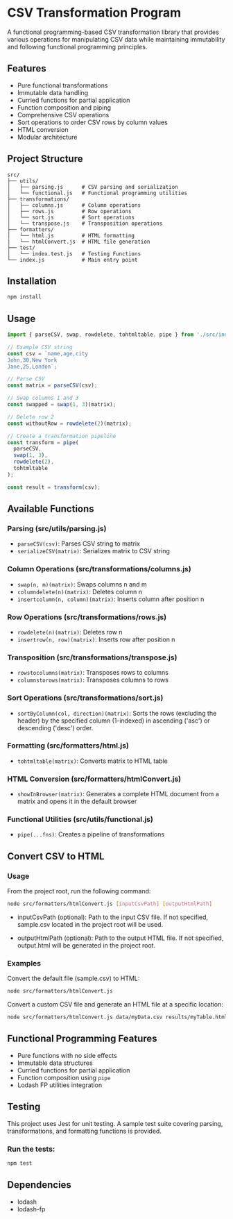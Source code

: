 # CSV Transformation Program

A functional programming-based CSV transformation library that provides various operations for manipulating CSV data while maintaining immutability and following functional programming principles.

## Features

- Pure functional transformations
- Immutable data handling
- Curried functions for partial application
- Function composition and piping
- Comprehensive CSV operations
- Sort operations to order CSV rows by column values
- HTML conversion
- Modular architecture

## Project Structure

```
src/
├── utils/
│   ├── parsing.js      # CSV parsing and serialization
│   └── functional.js   # Functional programming utilities
├── transformations/
│   ├── columns.js      # Column operations
│   ├── rows.js         # Row operations
│   └── sort.js         # Sort operations
│   └── transpose.js    # Transposition operations
├── formatters/
│   └── html.js         # HTML formatting
|   └── htmlConvert.js  # HTML file generation
├── test/
│   └── index.test.js   # Testing Functions
└── index.js            # Main entry point
```

## Installation

```bash
npm install
```

## Usage

```javascript
import { parseCSV, swap, rowdelete, tohtmltable, pipe } from './src/index.js';

// Example CSV string
const csv = `name,age,city
John,30,New York
Jane,25,London`;

// Parse CSV
const matrix = parseCSV(csv);

// Swap columns 1 and 3
const swapped = swap(1, 3)(matrix);

// Delete row 2
const withoutRow = rowdelete(2)(matrix);

// Create a transformation pipeline
const transform = pipe(
  parseCSV,
  swap(1, 3),
  rowdelete(2),
  tohtmltable
);

const result = transform(csv);
```

## Available Functions

### Parsing (src/utils/parsing.js)
- `parseCSV(csv)`: Parses CSV string to matrix
- `serializeCSV(matrix)`: Serializes matrix to CSV string

### Column Operations (src/transformations/columns.js)
- `swap(n, m)(matrix)`: Swaps columns n and m
- `columndelete(n)(matrix)`: Deletes column n
- `insertcolumn(n, column)(matrix)`: Inserts column after position n

### Row Operations (src/transformations/rows.js)
- `rowdelete(n)(matrix)`: Deletes row n
- `insertrow(n, row)(matrix)`: Inserts row after position n

### Transposition (src/transformations/transpose.js)
- `rowstocolumns(matrix)`: Transposes rows to columns
- `columnstorows(matrix)`: Transposes columns to rows

### Sort Operations (src/transformations/sort.js)
- `sortByColumn(col, direction)(matrix)`: Sorts the rows (excluding the header) by the specified column (1-indexed) in ascending ('asc') or descending ('desc') order.

### Formatting (src/formatters/html.js)
- `tohtmltable(matrix)`: Converts matrix to HTML table

### HTML Conversion (src/formatters/htmlConvert.js)
- `showInBrowser(matrix)`: Generates a complete HTML document from a matrix and opens it in the default browser

### Functional Utilities (src/utils/functional.js)
- `pipe(...fns)`: Creates a pipeline of transformations


## Convert CSV to HTML

### Usage
From the project root, run the following command:

```bash
node src/formatters/htmlConvert.js [inputCsvPath] [outputHtmlPath]
```

- inputCsvPath (optional): Path to the input CSV file. If not specified, sample.csv located in the project root will be used.

- outputHtmlPath (optional): Path to the output HTML file. If not specified, output.html will be generated in the project root.

### Examples
Convert the default file (sample.csv) to HTML:

```bash
node src/formatters/htmlConvert.js
```
Convert a custom CSV file and generate an HTML file at a specific location:

```bash
node src/formatters/htmlConvert.js data/myData.csv results/myTable.html
```

## Functional Programming Features

- Pure functions with no side effects
- Immutable data structures
- Curried functions for partial application
- Function composition using `pipe`
- Lodash FP utilities integration

## Testing

This project uses Jest for unit testing. A sample test suite covering parsing, transformations, and formatting functions is provided.

### Run the tests:

```bash
npm test
```

## Dependencies

- lodash
- lodash-fp

